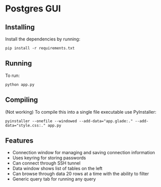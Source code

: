 # Postgres GUI

## Installing ##

Install the dependencies by running:

    pip install -r requirements.txt


## Running ##

To run:

    python app.py


## Compiling ##

(Not working) To compile this into a single file executable use PyInstaller:

    pyinstaller --onefile --windowed --add-data="app.glade:." --add-data="style.css:." app.py


## Features ##

- Connection window for managing and saving connection information
- Uses keyring for storing passwords
- Can connect through SSH tunnel
- Data window shows list of tables on the left
- Can browse through data 20 rows at a time with the ability to filter
- Generic query tab for running any query
